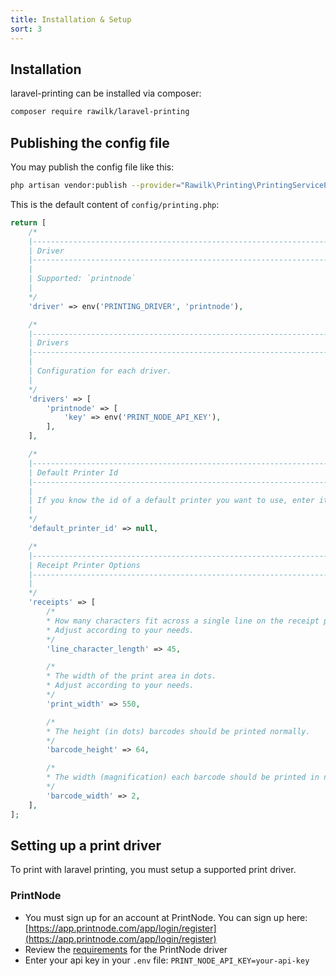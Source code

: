 ```yaml
---
title: Installation & Setup
sort: 3
---
```


## Installation

laravel-printing can be installed via composer:

```bash
composer require rawilk/laravel-printing
```

## Publishing the config file

You may publish the config file like this:

```bash
php artisan vendor:publish --provider="Rawilk\Printing\PrintingServiceProvider" --tag="config"
```

This is the default content of `config/printing.php`:

```php
return [
    /*
    |------------------------------------------------------------------------
    | Driver
    |------------------------------------------------------------------------
    |
    | Supported: `printnode`
    |
    */
    'driver' => env('PRINTING_DRIVER', 'printnode'),

    /*
    |------------------------------------------------------------------------
    | Drivers
    |------------------------------------------------------------------------
    |
    | Configuration for each driver.
    |
    */
    'drivers' => [
        'printnode' => [
            'key' => env('PRINT_NODE_API_KEY'),
        ],
    ],

    /*
    |------------------------------------------------------------------------
    | Default Printer Id
    |------------------------------------------------------------------------
    |
    | If you know the id of a default printer you want to use, enter it here.
    |
    */
    'default_printer_id' => null,

    /*
    |------------------------------------------------------------------------
    | Receipt Printer Options
    |------------------------------------------------------------------------
    |
    */
    'receipts' => [
        /*
        * How many characters fit across a single line on the receipt paper.
        * Adjust according to your needs.
        */
        'line_character_length' => 45,

        /*
        * The width of the print area in dots.
        * Adjust according to your needs.
        */
        'print_width' => 550,

        /*
        * The height (in dots) barcodes should be printed normally.
        */
        'barcode_height' => 64,

        /*
        * The width (magnification) each barcode should be printed in normally.
        */
        'barcode_width' => 2,
    ],
];
```

## Setting up a print driver

To print with laravel printing, you must setup a supported print driver.

### PrintNode
- You must sign up for an account at PrintNode. You can sign up here: [https://app.printnode.com/app/login/register](https://app.printnode.com/app/login/register)
- Review the [requirements](/docs/laravel-printing/v1/requirements#printnode) for the PrintNode driver
- Enter your api key in your `.env` file: `PRINT_NODE_API_KEY=your-api-key`

